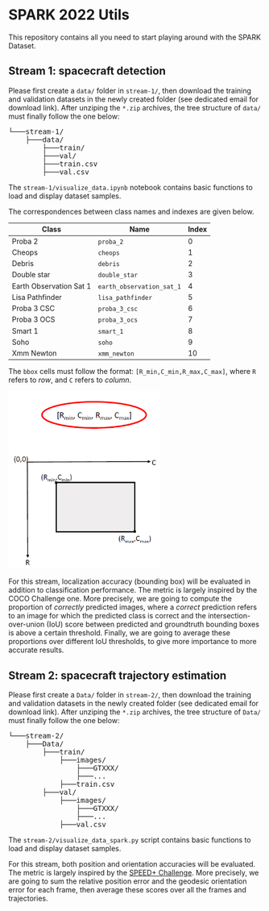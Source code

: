 # SPARK 2022 Utils

This repository contains all you need to start playing around with the SPARK Dataset.

## Stream 1: spacecraft detection

Please first create a `data/` folder in `stream-1/`, then download the training and validation datasets in the newly created folder (see dedicated email for download link). After unziping the `*.zip` archives, the tree structure of `data/` must finally follow the one below:

<pre>
└───stream-1/
    ├───data/  
        ├───train/
        ├───val/
        ├───train.csv
        ├───val.csv
</pre>

The `stream-1/visualize_data.ipynb` notebook contains basic functions to load and display dataset samples.

The correspondences between class names and indexes are given below.

| Class                     | Name                      | Index    |
|---------------------------|---------------------------|----------|
| Proba 2                   | `proba_2`                 | 0        |
| Cheops                    | `cheops`                  | 1        |
| Debris                    | `debris`                  | 2        |
| Double star               | `double_star`             | 3        |
| Earth Observation Sat 1   | `earth_observation_sat_1` | 4        |
| Lisa Pathfinder           | `lisa_pathfinder`         | 5        |
| Proba 3 CSC               | `proba_3_csc`             | 6        |
| Proba 3 OCS               | `proba_3_ocs`             | 7        |
| Smart 1                   | `smart_1`                 | 8        |
| Soho                      | `soho`                    | 9        |
| Xmm Newton                | `xmm_newton`              | 10       |

The `bbox` cells must follow the format: `[R_min,C_min,R_max,C_max]`, where `R` refers to *row*, and `C` refers to *column*.

<img src="src/SPARK_bbox.PNG" alt="Bounding box format" width="300"/>

For this stream, localization accuracy (bounding box) will be evaluated in addition to classification performance. The metric is largely inspired by the COCO Challenge one. More precisely, we are going to compute the proportion of *correctly* predicted images, where a *correct* prediction refers to an image for which the predicted class is correct and the intersection-over-union (IoU) score between predicted and groundtruth bounding boxes is above a certain threshold. Finally, we are going to average these proportions over different IoU thresholds, to give more importance to more accurate results.

## Stream 2: spacecraft trajectory estimation

Please first create a `Data/` folder in `stream-2/`, then download the training and validation datasets in the newly created folder (see dedicated email for download link). After unziping the `*.zip` archives, the tree structure of `Data/` must finally follow the one below:

<pre>
└───stream-2/
    ├───Data/  
        ├───train/
            ├───images/
                ├───GTXXX/
                ├───...
            ├───train.csv
        ├───val/
            ├───images/
                ├───GTXXX/
                ├───...
            ├───val.csv
</pre>

The `stream-2/visualize_data_spark.py` script contains basic functions to load and display dataset samples.

For this stream, both position and orientation accuracies will be evaluated. The metric is largely inspired by the [SPEED+ Challenge](https://kelvins.esa.int/pose-estimation-2021/). More precisely, we are going to sum the relative position error and the geodesic orientation error for each frame, then average these scores over all the frames and trajectories.
